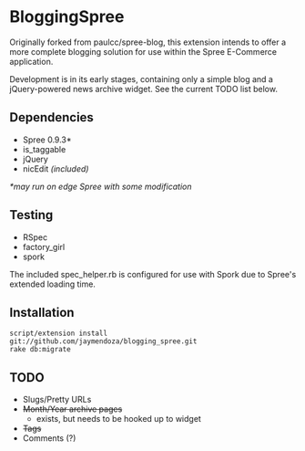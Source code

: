 BloggingSpree
=========================

Originally forked from paulcc/spree-blog, this extension intends to offer a more complete blogging solution for use within the Spree E-Commerce application.

Development is in its early stages, containing only a simple blog and a jQuery-powered news archive widget. See the current TODO list below.

Dependencies
------------

* Spree 0.9.3*
* is_taggable
* jQuery
* nicEdit _(included)_

_*may run on edge Spree with some modification_

Testing
-------

* RSpec
* factory_girl
* spork

The included spec_helper.rb is configured for use with Spork due to Spree's extended loading time.

Installation
------------

    script/extension install git://github.com/jaymendoza/blogging_spree.git
    rake db:migrate

TODO
----

* Slugs/Pretty URLs
* <del>Month/Year archive pages</del>
  * exists, but needs to be hooked up to widget
* <del>Tags</del>
* Comments (?)
